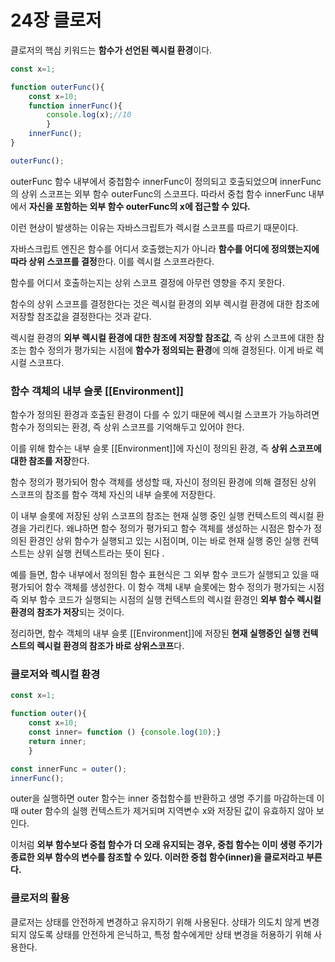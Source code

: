 # 24장 클로저

클로저의 핵심 키워드는 **함수가 선언된 렉시컬 환경**이다. 

```jsx
const x=1;

function outerFunc(){
	const x=10;
	function innerFunc(){
		console.log(x);//10
		}
	innerFunc();
}

outerFunc();
```

outerFunc 함수 내부에서 중첩함수 innerFunc이 정의되고 호출되었으며 innerFunc의 상위 스코프는 외부 함수 outerFunc의 스코프다. 따라서 중첩 함수 innerFunc 내부에서 **자신을 포함하는 외부 함수 outerFunc의 x에 접근할 수 있다.** 

이런 현상이 발생하는 이유는 자바스크립트가 렉시컬 스코프를 따르기 때문이다. 

자바스크립트 엔진은 함수를 어디서 호출했는지가 아니라 **함수를 어디에 정의했는지에 따라 상위 스코프를 결정**한다. 이를 렉시컬 스코프라한다. 

함수를 어디서 호출하는지는 상위 스코프 결정에 아무런 영향을 주지 못한다. 

함수의 상위 스코프를 결정한다는 것은 렉시컬 환경의 외부 렉시컬 환경에 대한 참조에 저장할 참조값을 결정한다는 것과 같다. 

렉시컬 환경의 **외부 렉시컬 환경에 대한 참조에 저장할 참조값**, 즉 상위 스코프에 대한 참조는 함수 정의가 평가되는 시점에 **함수가 정의되는 환경**에 의해 결정된다. 이게 바로 렉시컬 스코프다. 

### 함수 객체의 내부 슬롯 [[Environment]]

함수가 정의된 환경과 호출된 환경이 다를 수 있기 때문에 렉시컬 스코프가 가능하려면 함수가 정의되는 환경, 즉 상위 스코프를 기억해두고 있어야 한다. 

이를 위해 함수는 내부 슬롯 [[Environment]]에 자신이 정의된 환경, 즉 **상위 스코프에 대한 참조를 저장**한다. 

함수 정의가 평가되어 함수 객체를 생성할 때, 자신이 정의된 환경에 의해 결정된 상위 스코프의 참조를 함수 객체 자신의 내부  슬롯에 저장한다. 

이 내부 슬롯에 저장된 상위 스코프의 참조는 현재 실행 중인 실행 컨텍스트의 렉시컬 환경을 가리킨다. 왜냐하면 함수 정의가 평가되고 함수 객체를 생성하는 시점은 함수가 정의된 환경인 상위 함수가 실행되고 있는 시점이며, 이는 바로 현재 실행 중인 실행 컨텍스트는 상위 실행 컨텍스트라는 뜻이 된다 .

예를 들면, 함수 내부에서 정의된 함수 표현식은 그 외부 함수 코드가 실행되고 있을 때 평가되어 함수 객체를 생성한다. 이 함수 객체 내부 슬롯에는 함수 정의가 평가되는 시점 즉 외부 함수 코드가 실행되는 시점의 실행 컨텍스트의 렉시컬 환경인 **외부 함수 렉시컬 환경의 참조가 저장**되는 것이다. 

정리하면, 함수 객체의 내부 슬롯 [[Environment]]에 저장된 **현재 실행중인 실행 컨텍스트의 렉시컬 환경의 참조가 바로 상위스코프**다. 

### 클로저와 렉시컬 환경

```jsx
const x=1;

function outer(){
	const x=10;
	const inner= function () {console.log(10);}
	return inner;
	}

const innerFunc = outer();
innerFunc();
```

outer을 실행하면 outer 함수는 inner 중첩함수를 반환하고 생명 주기를 마감하는데 이때 outer 함수의 실행 컨텍스트가 제거되며 지역변수 x와 저장된 값이 유효하지 않아 보인다. 

이처럼 **외부 함수보다 중첩 함수가 더 오래 유지되는 경우, 중첩 함수는 이미 생령 주기가 종료한 외부 함수의 변수를 참조할 수 있다. 이러한 중첩 함수(inner)을 클로저라고 부른다.** 

### 클로저의 활용

클로저는 상태를 안전하게 변경하고 유지하기 위해 사용된다. 상태가 의도치 않게 변경되지 않도록 상태를 안전하게 은닉하고, 특정 함수에게만 상태 변경을 허용하기 위해 사용한다.